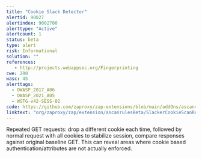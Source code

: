 ```yaml
---
title: "Cookie Slack Detector"
alertid: 90027
alertindex: 9002700
alerttype: "Active"
alertcount: 1
status: beta
type: alert
risk: Informational
solution: ""
references:
   - http://projects.webappsec.org/Fingerprinting
cwe: 200
wasc: 45
alerttags: 
  - OWASP_2017_A06
  - OWASP_2021_A05
  - WSTG-v42-SESS-02
code: https://github.com/zaproxy/zap-extensions/blob/main/addOns/ascanrulesBeta/src/main/java/org/zaproxy/zap/extension/ascanrulesBeta/SlackerCookieScanRule.java
linktext: "org/zaproxy/zap/extension/ascanrulesBeta/SlackerCookieScanRule.java"
---
```

Repeated GET requests: drop a different cookie each time, followed by normal request with all cookies to stabilize session, compare responses against original baseline GET. This can reveal areas where cookie based authentication/attributes are not actually enforced.
